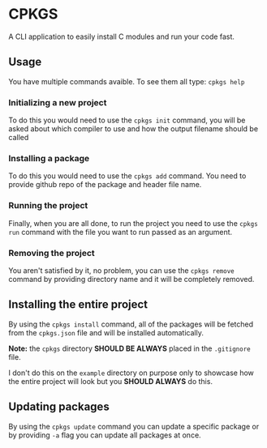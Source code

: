 # CPKGS

A CLI application to easily install C modules and run your code fast.

## Usage

You have multiple commands avaible. To see them all type: `cpkgs help`

### Initializing a new project

To do this you would need to use the `cpkgs init` command, you will be asked about which compiler to use and how the output filename should be called

### Installing a package

To do this you would need to use the `cpkgs add` command. You need to provide github repo of the package and header file name.

### Running the project

Finally, when you are all done, to run the project you need to use the `cpkgs run` command with the file you want to run passed as an argument.

### Removing the project

You aren't satisfied by it, no problem, you can use the `cpkgs remove` command by providing directory name and it will be completely removed.

## Installing the entire project

By using the `cpkgs install` command, all of the packages will be fetched from the `cpkgs.json` file and will be installed automatically.

<b>Note:</b> the `cpkgs` directory <b>SHOULD BE ALWAYS</b> placed in the `.gitignore` file.

I don't do this on the `example` directory on purpose only to showcase how the entire project will look but you <b>SHOULD ALWAYS</b> do this.

## Updating packages

By using the `cpkgs update` command you can update a specific package or by providing `-a` flag you can update all packages at once.